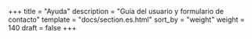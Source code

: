 +++
title = "Ayuda"
description = "Guía del usuario y formulario de contacto"
template = "docs/section.es.html"
sort_by = "weight"
weight = 140
draft = false
+++
